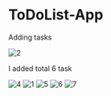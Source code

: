 # ToDoList-App



Adding tasks




![2](https://user-images.githubusercontent.com/101108540/170192469-23d26f97-8f9c-4485-8ffb-a100694bf7d9.jpg)



I added total 6 task


![4](https://user-images.githubusercontent.com/101108540/170192561-7e3837fb-0789-495e-879a-df16b65790b6.jpg)
![1](https://user-images.githubusercontent.com/101108540/170192594-450dbd05-9bc1-430d-85c4-1f0cea9c6dcd.jpg)
![5](https://user-images.githubusercontent.com/101108540/170192613-fad02bd8-42af-44ab-8c65-0082cd1eedf1.jpg)
![6](https://user-images.githubusercontent.com/101108540/170192649-80ccdade-a3e1-4beb-99fa-3b299ac625d1.jpg)
![7](https://user-images.githubusercontent.com/101108540/170192658-0f99325d-f016-4a59-b80a-bb30a7ea929d.jpg)
